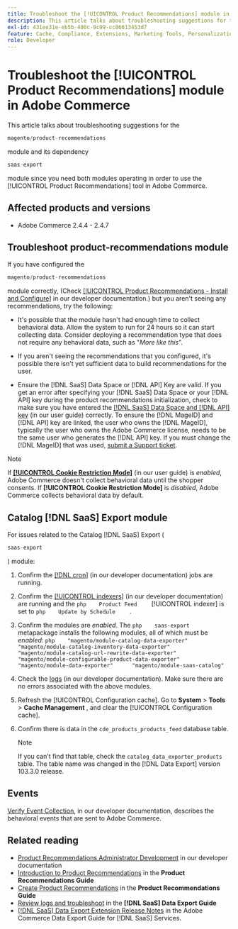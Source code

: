 ```yaml
---
title: Troubleshoot the [!UICONTROL Product Recommendations] module in Adobe Commerce
description: This article talks about troubleshooting suggestions for the [!UICONTROL Product Recommendations] module in Adobe Commerce.
exl-id: 431ee31e-eb5b-400c-9c99-cc86613453d7
feature: Cache, Compliance, Extensions, Marketing Tools, Personalization, Products, Recommendations
role: Developer
---
```

# Troubleshoot the [!UICONTROL Product Recommendations] module in Adobe Commerce

This article talks about troubleshooting suggestions for the

```php
magento/product-recommendations
```

module and its dependency

```php
saas-export
```

module since you need both modules operating in order to use the [!UICONTROL Product Recommendations] tool in Adobe Commerce.

## Affected products and versions

* Adobe Commerce 2.4.4 - 2.4.7

## Troubleshoot product-recommendations module

If you have configured the

```php
magento/product-recommendations
```

module correctly, (Check [[!UICONTROL Product Recommendations - Install and Configure]](https://experienceleague.adobe.com/en/docs/commerce-merchant-services/product-recommendations/getting-started/install-configure) in our developer documentation.) but you aren't seeing any recommendations, try the following:

* It's possible that the module hasn't had enough time to collect behavioral data. Allow the system to run for 24 hours so it can start collecting data. Consider deploying a recommendation type that does not require any behavioral data, such as "*More like this*".

* If you aren't seeing the recommendations that you configured, it's possible there isn't yet sufficient data to build recommendations for the user.

* Ensure the [!DNL SaaS] Data Space or [!DNL API] Key are valid. If you get an error after specifying your [!DNL SaaS] Data Space or your [!DNL API] key during the product recommendations initialization, check to make sure you have entered the [[!DNL SaaS] Data Space and [!DNL API] key](https://experienceleague.adobe.com/en/docs/commerce-admin/config/services/saas) (in our user guide) correctly. To ensure the [!DNL MageID] and [!DNL API] key are linked, the user who owns the [!DNL MageID], typically the user who owns the Adobe Commerce license, needs to be the same user who generates the [!DNL API] key. If you must change the [!DNL MageID] that was used, [submit a Support ticket](/help/help-center-guide/help-center/magento-help-center-user-guide.md#submit-ticket).

>[!NOTE]
>
>If [**[!UICONTROL Cookie Restriction Mode]**](https://experienceleague.adobe.com/en/docs/commerce-admin/start/compliance/privacy/compliance-cookie-law) (in our user guide) is *enabled*, Adobe Commerce doesn't collect behavioral data until the shopper consents. If **[!UICONTROL Cookie Restriction Mode]** is *disabled*, Adobe Commerce collects behavioral data by default.

## Catalog [!DNL SaaS] Export module

For issues related to the Catalog [!DNL SaaS] Export (

```php
saas-export
```

) module:

1. Confirm the [[!DNL cron]](https://experienceleague.adobe.com/en/docs/commerce-operations/configuration-guide/cli/configure-cron-jobs) (in our developer documentation) jobs are running.
1. Confirm the [[!UICONTROL indexers]](https://experienceleague.adobe.com/en/docs/commerce-operations/configuration-guide/cli/manage-indexers) (in our developer documentation) are running and the    ```php    Product Feed    ```    [!UICONTROL indexer] is set to    ```php    Update by Schedule    ```    .
1. Confirm the modules are *enabled*. The    ```php    saas-export    ```    metapackage installs the following modules, all of which must be *enabled*:    ```php    "magento/module-catalog-data-exporter"      "magento/module-catalog-inventory-data-exporter"      "magento/module-catalog-url-rewrite-data-exporter"      "magento/module-configurable-product-data-exporter"      "magento/module-data-exporter"      "magento/module-saas-catalog"    ```
1. Check the [logs](https://experienceleague.adobe.com/en/docs/commerce-operations/configuration-guide/cli/enable-logging) (in our developer documentation). Make sure there are no errors associated with the above modules.
1. Refresh the [!UICONTROL Configuration cache]. Go to **System** > **Tools** > **Cache Management** , and clear the [!UICONTROL Configuration cache].
1. Confirm there is data in the `cde_products_products_feed` database table.

   >[!NOTE]
   >
   >If you can't find that table, check the `catalog_data_exporter_products` table. The table name was changed in the [!DNL Data Export] version 103.3.0 release.

## Events

 [Verify Event Collection](https://experienceleague.adobe.com/en/docs/commerce-merchant-services/product-recommendations/getting-started/verify), in our developer documentation, describes the behavioral events that are sent to Adobe Commerce.

## Related reading

* [Product Recommendations Administrator Development](https://experienceleague.adobe.com/en/docs/commerce-merchant-services/product-recommendations/developer/development-overview) in our developer documentation
* [Introduction to Product Recommendations](https://experienceleague.adobe.com/en/docs/commerce-merchant-services/product-recommendations/overview) in the **Product Recommendations Guide**
* [Create Product Recommendations](https://experienceleague.adobe.com/en/docs/commerce-merchant-services/product-recommendations/admin/create) in the **Product Recommendations Guide**
* [Review logs and troubleshoot](https://experienceleague.adobe.com/en/docs/commerce-merchant-services/saas-data-export/troubleshooting-logging) in the **[!DNL SaaS] Data Export Guide**
* [[!DNL SaaS] Data Export Extension Release Notes](https://experienceleague.adobe.com/en/docs/commerce-merchant-services/saas-data-export/release-notes) in the Adobe Commerce Data Export Guide for [!DNL SaaS] Services.
